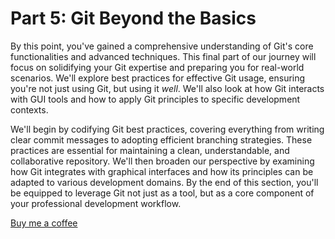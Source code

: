 Part 5: Git Beyond the Basics
=============================

By this point, you've gained a comprehensive understanding of Git's core functionalities and advanced techniques. This final part of our journey will focus on solidifying your Git expertise and preparing you for real-world scenarios. We'll explore best practices for effective Git usage, ensuring you're not just using Git, but using it *well*. We'll also look at how Git interacts with GUI tools and how to apply Git principles to specific development contexts.

We'll begin by codifying Git best practices, covering everything from writing clear commit messages to adopting efficient branching strategies. These practices are essential for maintaining a clean, understandable, and collaborative repository. We'll then broaden our perspective by examining how Git integrates with graphical interfaces and how its principles can be adapted to various development domains. By the end of this section, you'll be equipped to leverage Git not just as a tool, but as a core component of your professional development workflow.


[Buy me a coffee](https://buymeacoffee.com/bigian)
